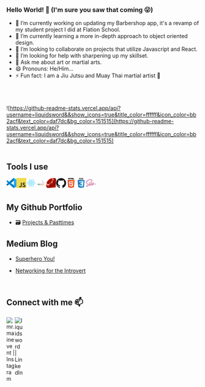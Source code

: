 ### Hello World! 🥳 (I'm sure you saw that coming 😜)

- 🔭 I’m currently working on updating my Barbershop app, it's a revamp of my student project I did at Flation School.
- 🌱 I’m currently learning a more in-depth approach to object oriented design.
- 👯 I’m looking to collaborate on projects that utilize Javascript and React.
- 🤔 I’m looking for help with sharpening up my skillset.
- 💬 Ask me about art or martial arts.
- 😄 Pronouns: He/Him...
- ⚡ Fun fact: I am a Jiu Jutsu and Muay Thai martial artist 🥋
</br>
</br>

![https://github-readme-stats.vercel.app/api?username=liquidsword&&show_icons=true&title_color=ffffff&icon_color=bb2acf&text_color=daf7dc&bg_color=151515](https://github-readme-stats.vercel.app/api?username=liquidsword&&show_icons=true&title_color=ffffff&icon_color=bb2acf&text_color=daf7dc&bg_color=151515)
</br>
</br>
## Tools I use
<img align="left" alt="Visual Studio Code" width="26px" src="https://raw.githubusercontent.com/github/explore/80688e429a7d4ef2fca1e82350fe8e3517d3494d/topics/visual-studio-code/visual-studio-code.png" />
<img align="left" alt="JavaScript" width="26px" src="https://raw.githubusercontent.com/github/explore/80688e429a7d4ef2fca1e82350fe8e3517d3494d/topics/javascript/javascript.png" /> 
<img align="left" alt="React" width="26px" src="https://raw.githubusercontent.com/github/explore/80688e429a7d4ef2fca1e82350fe8e3517d3494d/topics/react/react.png" /> 
<img align="left" alt="MySQL" width="26px" src="https://raw.githubusercontent.com/github/explore/80688e429a7d4ef2fca1e82350fe8e3517d3494d/topics/mysql/mysql.png" />
<img align="left" alt="RubyonRails" width="26px" src="https://raw.githubusercontent.com/github/explore/80688e429a7d4ef2fca1e82350fe8e3517d3494d/topics/ruby/ruby.png" />
<img align="left" alt="GitHub" width="26px" src="https://raw.githubusercontent.com/github/explore/78df643247d429f6cc873026c0622819ad797942/topics/github/github.png" />
<img align="left" alt="HTML5" width="26px" src="https://raw.githubusercontent.com/github/explore/80688e429a7d4ef2fca1e82350fe8e3517d3494d/topics/html/html.png" />
<img align="left" alt="CSS3" width="26px" src="https://raw.githubusercontent.com/github/explore/80688e429a7d4ef2fca1e82350fe8e3517d3494d/topics/css/css.png" />
<img align="left" alt="Sass" width="26px" src="https://raw.githubusercontent.com/github/explore/80688e429a7d4ef2fca1e82350fe8e3517d3494d/topics/sass/sass.png" />
</br>
</br>

## My Github Portfolio
- 🗃 [Projects & Pasttimes](https://liquidsword.github.io/AB-Robertson/dist/index.html)

## Medium Blog
- [Superhero You!](https://medium.com/@audenrobertson/superhero-you-1c097df46b22)

- [Networking for the Introvert ](https://medium.com/@audenrobertson/networking-for-the-introvert-5d72779567f7)
</br>

## Connect with me 📫

[<img align="left" alt="mr.mainevent | Instagram" width="22px" src="https://cdn.jsdelivr.net/npm/simple-icons@v3/icons/instagram.svg" />](https://www.instagram.com/mr.mainevent/)
[<img align="left" alt="liquidsword | LinkedIn" width="22px" src="https://cdn.jsdelivr.net/npm/simple-icons@v3/icons/linkedin.svg" />](https://www.linkedin.com/in/auden-robertson-mba-88a75117/)



